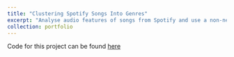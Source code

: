 ```yaml
---
title: "Clustering Spotify Songs Into Genres"
excerpt: "Analyse audio features of songs from Spotify and use a non-negative matrix factorization to cluster songs into various genresrals"
collection: portfolio
---
```


Code for this project can be found [here](https://github.com/irsa-ashraf/Clustering-Spotify-Songs-Into-Genres) 
